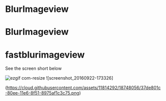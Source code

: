 # BlurImageview
# BlurImageview
# fastblurimageview
See the screen short below

![ezgif com-resize](https://cloud.githubusercontent.com/assets/11814292/18748045/2cead868-80ee-11e6-8b0e-8b90049a88e3.gif)
![screenshot_20160922-173326]

(https://cloud.githubusercontent.com/assets/11814292/18748056/37de801c-80ee-11e6-8f51-8975af1c3c75.png)

